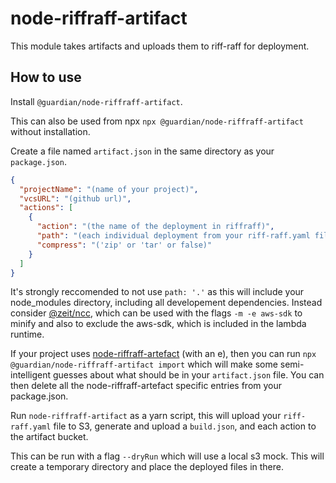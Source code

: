 # node-riffraff-artifact

This module takes artifacts and uploads them to riff-raff for deployment.

## How to use

Install `@guardian/node-riffraff-artifact`.

This can also be used from npx `npx @guardian/node-riffraff-artifact` without installation.

Create a file named `artifact.json` in the same directory as your `package.json`.

```json
{
  "projectName": "(name of your project)",
  "vcsURL": "(github url)",
  "actions": [
    {
      "action": "(the name of the deployment in riffraff)",
      "path": "(each individual deployment from your riff-raff.yaml file)",
      "compress": "('zip' or 'tar' or false)"
    }
  ]
}
```

It's strongly reccomended to not use `path: '.'` as this will include your node_modules directory, including all developement dependencies. Instead consider [@zeit/ncc](https://github.com/zeit/ncc), which can be used with the flags `-m -e aws-sdk` to minify and also to exclude the aws-sdk, which is included in the lambda runtime.

If your project uses [node-riffraff-artefact](https://github.com/guardian/node-riffraff-artefact) (with an e), then you can run
`npx @guardian/node-riffraff-artifact import` which will make some semi-intelligent guesses about what should be in your `artifact.json` file.
You can then delete all the node-riffraff-artefact specific entries from your package.json.

Run `node-riffraff-artifact` as a yarn script, this will upload your `riff-raff.yaml` file to S3, generate and upload a `build.json`, and each action to the artifact bucket.

This can be run with a flag `--dryRun` which will use a local s3 mock. This will create a temporary directory and place the deployed files in there.
